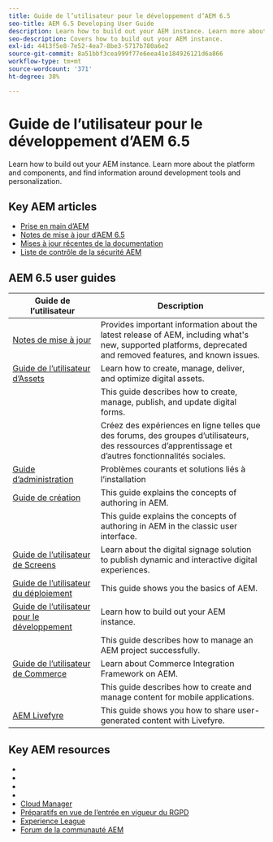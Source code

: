 ```yaml
---
title: Guide de l’utilisateur pour le développement d’AEM 6.5
seo-title: AEM 6.5 Developing User Guide
description: Learn how to build out your AEM instance. Learn more about the platform and components, and find information around development tools and personalization.
seo-description: Covers how to build out your AEM instance.
exl-id: 4413f5e8-7e52-4ea7-8be3-5717b780a6e2
source-git-commit: 8a51bbf3cea999f77e6eea41e184926121d6a866
workflow-type: tm+mt
source-wordcount: '371'
ht-degree: 38%

---
```


# Guide de l’utilisateur pour le développement d’AEM 6.5

Learn how to build out your AEM instance. Learn more about the platform and components, and find information around development tools and personalization.

## Key AEM articles

* [Prise en main d’AEM](https://experienceleague.adobe.com/docs/experience-manager-cloud-service/overview/home.html?lang=fr)
* [Notes de mise à jour d’AEM 6.5](/help/release-notes/home.md)
* [Mises à jour récentes de la documentation](https://helpx.adobe.com/experience-manager/documentation-updates.html)
* [Liste de contrôle de la sécurité AEM](/help/sites-administering/security-checklist.md)

## AEM 6.5 user guides

| Guide de l’utilisateur | Description |
|--- |---|
| [Notes de mise à jour](/help/release-notes/home.md) | Provides important information about the latest release of AEM, including what&#39;s new, supported platforms, deprecated and removed features, and known issues. |
| [Guide de l’utilisateur d’Assets](/help/assets/home.md) | Learn how to create, manage, deliver, and optimize digital assets. |
| [](/help/forms/home.md) | This guide describes how to create, manage, publish, and update digital forms. |
| [](/help/communities/home.md) | Créez des expériences en ligne telles que des forums, des groupes d’utilisateurs, des ressources d’apprentissage et d’autres fonctionnalités sociales. |
| [Guide d’administration](/help/sites-administering/home.md) | Problèmes courants et solutions liés à l’installation |
| [Guide de création](/help/sites-authoring/home.md) | This guide explains the concepts of authoring in AEM. |
| [](/help/sites-classic-ui-authoring/home.md) | This guide explains the concepts of authoring in AEM in the classic user interface. |
| [Guide de l’utilisateur de Screens](https://docs.adobe.com/content/help/fr-FR/experience-manager-screens/user-guide/aem-screens-introduction.html) | Learn about the digital signage solution to publish dynamic and interactive digital experiences. |
| [Guide de l’utilisateur du déploiement](/help/sites-deploying/home.md) | This guide shows you the basics of AEM. |
| [Guide de l’utilisateur pour le développement](/help/sites-developing/home.md) | Learn how to build out your AEM instance. |
| [](/help/managing/home.md) | This guide describes how to manage an AEM project successfully. |
| [Guide de l’utilisateur de Commerce](/help/commerce/home.md) | Learn about Commerce Integration Framework on AEM. |
| [](/help/mobile/home.md) | This guide describes how to create and manage content for mobile applications. |
| [AEM Livefyre](https://docs.adobe.com/content/help/en/livefyre/using/home.html) | This guide shows you how to share user-generated content with Livefyre. |

## Key AEM resources

* [](https://helpx.adobe.com/fr/experience-manager/kt/index/aem-6-4-videos.html)
* [](https://docs.adobe.com/content/help/fr-FR/experience-manager-dispatcher/using/dispatcher.html)
* [](https://docs.adobe.com/content/help/fr-FR/experience-manager-htl/using/overview.html)
* [](https://docs.adobe.com/content/help/fr-FR/experience-manager-core-components/using/introduction.html)
* [Cloud Manager](https://docs.adobe.com/content/help/fr-FR/experience-manager-cloud-manager/using/introduction-to-cloud-manager.html)
* [Préparatifs en vue de l’entrée en vigueur du RGPD](/help/managing/data-protection-and-privacy.md)
* [Experience League](https://experienceleague.adobe.com/?promoid=K42KVXHD&amp;mv=other&amp;lang=fr#home)
* [Forum de la communauté AEM](https://experienceleaguecommunities.adobe.com/t5/adobe-experience-manager/ct-p/adobe-experience-manager-community?profile.language=fr)
